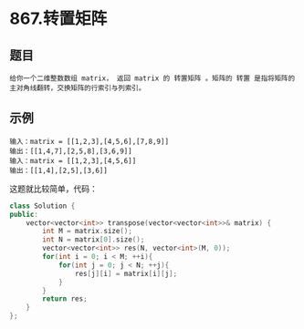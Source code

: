 # 867.转置矩阵
## 题目
    给你一个二维整数数组 matrix， 返回 matrix 的 转置矩阵 。矩阵的 转置 是指将矩阵的主对角线翻转，交换矩阵的行索引与列索引。
## 示例
    输入：matrix = [[1,2,3],[4,5,6],[7,8,9]]
    输出：[[1,4,7],[2,5,8],[3,6,9]] 
    输入：matrix = [[1,2,3],[4,5,6]]
    输出：[[1,4],[2,5],[3,6]]
这题就比较简单，代码：
```c++
class Solution {
public:
    vector<vector<int>> transpose(vector<vector<int>>& matrix) {
        int M = matrix.size();
        int N = matrix[0].size();
        vector<vector<int>> res(N, vector<int>(M, 0));
        for(int i = 0; i < M; ++i){
            for(int j = 0; j < N; ++j){
                res[j][i] = matrix[i][j];
            }
        }
        return res;
    }
};
```